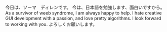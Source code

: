  今日は、ソーマ　ディレンです。
 今は、日本語を勉強します、面白いですから。
 As a survivor of weeb syndrome, I am always happy to help. 
 I hate creative GUI development with a passion, and love pretty algorithms.
 I look forward to working with you.
 よろしくお願いします。
